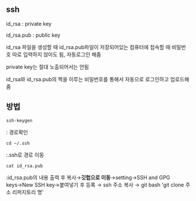 ## ssh

id_rsa : private key

id_rsa.pub : public key

id_rsa 파일을 생성할 때 id_rsa.pub파일이 저장되어있는 컴퓨터에 접속할 때 비밀번호 따로 입력하지 않아도 됨, 자동로그인 해줌 

private key는 절대 노출되어서는 안됨

id_rsa와 id_rsa.pub의 짝을 이루는 비밀번호를 통해서 자동으로 로그인하고 업로드해줌



## 방법

```
ssh-keygen
```

: 경로확인

```
cd ~/.ssh
```

:.ssh로 경로 이동

```
cat id_rsa.pub
```

:id_rsa.pub의 내용 출력 후 복사→**깃헙으로 이동**→setting→SSH and GPG keys→New SSH key→붙여넣기 후 등록 → ssh 주소 복사 → git bash 'git clone 주소 리퍼지토리 명'



